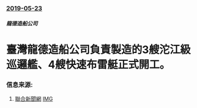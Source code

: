 ### [2019-05-23](/news/2019/05/23/index.md)

##### 龍德造船公司
# 臺灣龍德造船公司負責製造的3艘沱江級巡邏艦、4艘快速布雷艇正式開工。 




### 信息来源:

1. [聯合新聞網](https://udn.com/news/story/6656/3831402) [IMG](https://pgw.udn.com.tw/gw/photo.php?u=https://uc.udn.com.tw/photo/2019/05/24/realtime/6342229.jpg&s=Y&x=120&y=0&sw=1038&sh=692&exp=3600)
